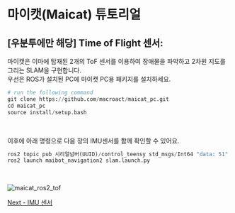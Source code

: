 # 마이캣(Maicat) 튜토리얼
## [우분투에만 해당] Time of Flight 센서:

마이캣은 이마에 탑재된 2개의 ToF 센서를 이용하여 장애물을 파악하고 2차원 지도를 그리는 SLAM을 구현합니다.<br/>
우선은 ROS가 설치된 PC에 마이캣 PC용 패키지를 설치하세요.

```python
# run the following command
git clone https://github.com/macroact/maicat_pc.git
cd maicat_pc
source install/setup.bash
```

&nbsp;

이후에 아래 명령으로 다음 장의 IMU센서를 함께 확인할 수 있어요.

```python
ros2 topic pub 시리얼넘버(UUID)/control_teensy std_msgs/Int64 "data: 51"
ros2 launch maibot_navigation2 slam.launch.py 
```

&nbsp;

![maicat_ros2_tof](https://github.com/user-attachments/assets/be6020f4-3b16-4b80-ba11-fe5dc4d2cc0c)


[Next - IMU 센서](../06_maicat_imu_sensor/README.md)
